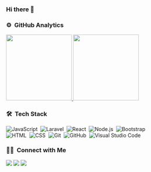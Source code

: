 ### Hi there 👋

### ⚙️ &nbsp;GitHub Analytics

<p align="left">
<a href="https://github.com/Fajar3108">
  <img height="180em" src="https://github-readme-stats-eight-theta.vercel.app/api?username=Fajar3108&show_icons=true&theme=algolia&include_all_commits=true&count_private=true"/>
  <img height="180em" src="https://github-readme-stats-eight-theta.vercel.app/api/top-langs/?username=Fajar3108&layout=compact&langs_count=8&theme=algolia"/>
</a>
</p>

### 🛠 &nbsp;Tech Stack

![JavaScript](https://img.shields.io/badge/-JavaScript-05122A?style=flat&logo=javascript)&nbsp;
![Laravel](https://img.shields.io/badge/-Laravel-05122A?style=flat&logo=laravel)&nbsp;
![React](https://img.shields.io/badge/-React-05122A?style=flat&logo=react)&nbsp;
![Node.js](https://img.shields.io/badge/-Node.js-05122A?style=flat&logo=node.js)&nbsp;
![Bootstrap](https://img.shields.io/badge/-Bootstrap-05122A?style=flat&logo=bootstrap&logoColor=563D7C)\
![HTML](https://img.shields.io/badge/-HTML-05122A?style=flat&logo=HTML5)&nbsp;
![CSS](https://img.shields.io/badge/-CSS-05122A?style=flat&logo=CSS3&logoColor=1572B6)&nbsp;
![Git](https://img.shields.io/badge/-Git-05122A?style=flat&logo=git)&nbsp;
![GitHub](https://img.shields.io/badge/-GitHub-05122A?style=flat&logo=github)&nbsp;
![Visual Studio Code](https://img.shields.io/badge/-Visual%20Studio%20Code-05122A?style=flat&logo=visual-studio-code&logoColor=007ACC)&nbsp;

### 🤝🏻 &nbsp;Connect with Me

<p align="left">
<a href="https://www.linkedin.com/in/maulana-fajar-620a471a4/"><img src="https://img.shields.io/badge/-Maulana%20Fajar-0077B5?style=flat&logo=Linkedin&logoColor=white"/></a>
<a href="mailto:maulanafajaribrahim@gmail.com"><img src="https://img.shields.io/badge/-maulanafajaribrahim@gmail.com-D14836?style=flat&logo=Gmail&logoColor=white"/></a>
<a href="https://instagram.com/mafi.3108"><img src="https://img.shields.io/badge/-@mafi.3108-E4405F?style=flat&logo=Instagram&logoColor=white"/></a>
</p>
